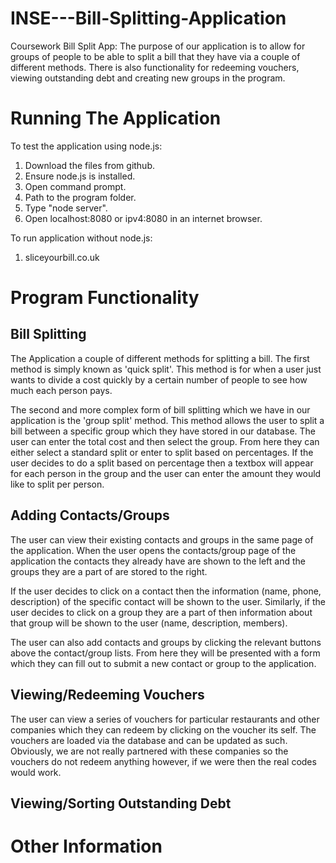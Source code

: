 
# INSE---Bill-Splitting-Application

Coursework Bill Split App: The purpose of our application is to allow for groups of people to be able to split a bill that they have via a couple of different methods. There is also functionality for redeeming vouchers, viewing outstanding debt and creating new groups in the program.

# Running The Application

To test the application using node.js:
1) Download the files from github.
2) Ensure node.js is installed.
3) Open command prompt.
4) Path to the program folder.
5) Type "node server".
6) Open localhost:8080 or ipv4:8080 in an internet browser.

To run application without node.js:
1) sliceyourbill.co.uk

# Program Functionality

Bill Splitting
--------------

The Application a couple of different methods for splitting a bill. The first method is simply known as 'quick split'. This method is for when a user just wants to divide a cost quickly by a certain number of people to see how much each person pays.

The second and more complex form of bill splitting which we have in our application is the 'group split' method. This method allows the user to split a bill between a specific group which they have stored in our database. The user can enter the total cost and then select the group. From here they can either select a standard split or enter to split based on percentages. If the user decides to do a split based on percentage then a textbox will appear for each person in the group and the user can enter the amount they would like to split per person.

Adding Contacts/Groups
----------------------

The user can view their existing contacts and groups in the same page of the application. When the user opens the contacts/group page of the application the contacts they already have are shown to the left and the groups they are a part of are stored to the right. 

If the user decides to click on a contact then the information (name, phone, description) of the specific contact will be shown to the user. Similarly, if the user decides to click on a group they are a part of then information about that group will be shown to the user (name, description, members).

The user can also add contacts and groups by clicking the relevant buttons above the contact/group lists. From here they will be presented with a form which they can fill out to submit a new contact or group to the application.

Viewing/Redeeming Vouchers
--------------------------

The user can view a series of vouchers for particular restaurants and other companies which they can redeem by clicking on the voucher its self. The vouchers are loaded via the database and can be updated as such. Obviously, we are not really partnered with these companies so the vouchers do not redeem anything however, if we were then the real codes would work.

Viewing/Sorting Outstanding Debt
---------------------------------


# Other Information
